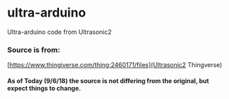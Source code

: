 # ultra-arduino
Ultra-arduino code from Ultrasonic2


### Source is from:

[https://www.thingiverse.com/thing:2460171/files](Ultrasonic2 Thingverse)

#### As of Today (9/6/18) the source is not differing from the original, but expect things to change.
